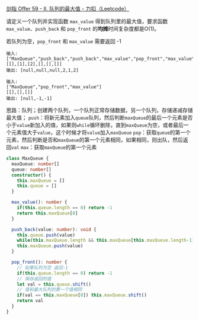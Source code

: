 [剑指 Offer 59 - II. 队列的最大值 - 力扣（Leetcode）](https://leetcode.cn/problems/dui-lie-de-zui-da-zhi-lcof/description/)

请定义一个队列并实现函数 `max_value` 得到队列里的最大值，要求函数`max_value`、`push_back` 和 `pop_front` 的**均摊**时间复杂度都是O(1)。

若队列为空，`pop_front` 和 `max_value` 需要返回 -1

```
输入: 
["MaxQueue","push_back","push_back","max_value","pop_front","max_value"]
[[],[1],[2],[],[],[]]
输出: [null,null,null,2,1,2]

输入: 
["MaxQueue","pop_front","max_value"]
[[],[],[]]
输出: [null,-1,-1]
```

思路：队列；创建两个队列，一个队列正常存储数据，另一个队列，存储递减存储最大值；
`push`：将新元素加入`queue`队列，然后判断`maxQueue`的最后一个元素是否小于`value`新加入的值，如果则`while`循环删除，直到`maxQueue`为空，或者最后一个元素值大于`value`，这个时候才将`value`加入`maxQueue`
`pop`：获取`queue`的第一个元素，然后判断是否和`maxQueue`的第一个元素相同，如果相同，则出队，然后返回`val`
`max`：获取`maxQueue`的第一个元素

```typescript
class MaxQueue {
  maxQueue: number[]
  queue: number[]
  constructor() {
    this.maxQueue = []
    this.queue = []
  }

  max_value(): number {
    if(this.queue.length == 0) return -1
    return this.maxQueue[0]
  }

  push_back(value: number): void {
    this.queue.push(value)
    while(this.maxQueue.length && this.maxQueue[this.maxQueue.length-1] < value) this.maxQueue.pop()
    this.maxQueue.push(value)
  }

  pop_front(): number {
    // 如果队列为空 返回-1
    if(this.queue.length == 0) return -1
    // 保存返回的值
    let val = this.queue.shift()
    // 值和最大队列的第一个值相同 
    if(val == this.maxQueue[0]) this.maxQueue.shift()
    return val
  }
}
```

